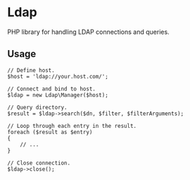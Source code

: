 Ldap
====

PHP library for handling LDAP connections and queries.

Usage
-----

    // Define host.
    $host = 'ldap://your.host.com/';

    // Connect and bind to host.
    $ldap = new Ldap\Manager($host);

    // Query directory.
    $result = $ldap->search($dn, $filter, $filterArguments);

    // Loop through each entry in the result.
    foreach ($result as $entry)
    {
        // ...
    }

    // Close connection.
    $ldap->close();